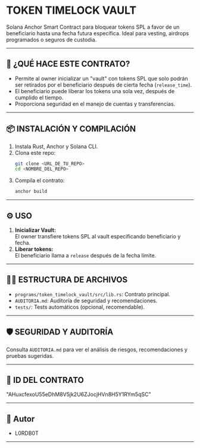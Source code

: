 # TOKEN TIMELOCK VAULT

Solana Anchor Smart Contract para bloquear tokens SPL a favor de un beneficiario hasta una fecha futura específica. Ideal para vesting, airdrops programados o seguros de custodia.

---

## 🚀 ¿QUÉ HACE ESTE CONTRATO?

- Permite al owner inicializar un "vault" con tokens SPL que solo podrán ser retirados por el beneficiario después de cierta fecha (`release_time`).
- El beneficiario puede liberar los tokens una sola vez, después de cumplido el tiempo.
- Proporciona seguridad en el manejo de cuentas y transferencias.

---

## 📦 INSTALACIÓN Y COMPILACIÓN

1. Instala Rust, Anchor y Solana CLI.
2. Clona este repo:
   ```bash
   git clone <URL_DE_TU_REPO>
   cd <NOMBRE_DEL_REPO>
   ```
3. Compila el contrato:
   ```bash
   anchor build
   ```

---

## ⚙️ USO

1. **Inicializar Vault:**  
   El owner transfiere tokens SPL al vault especificando beneficiario y fecha.
2. **Liberar tokens:**  
   El beneficiario llama a `release` después de la fecha límite.

---

## 🧑‍💻 ESTRUCTURA DE ARCHIVOS

- `programs/token_timelock_vault/src/lib.rs`: Contrato principal.
- `AUDITORIA.md`: Auditoría de seguridad y recomendaciones.
- `tests/`: Tests automáticos (opcional, recomendable).

---

## 🛡️ SEGURIDAD Y AUDITORÍA

Consulta `AUDITORIA.md` para ver el análisis de riesgos, recomendaciones y pruebas sugeridas.

---

## 📝 ID DEL CONTRATO

"AHuxcfexoU55eDhM8V5jk2U6ZJocjHVn8H5Y1RYm5qSC"

---

## 🤝 Autor

- L0RDB0T

---

